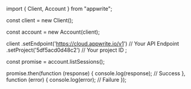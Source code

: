 import { Client, Account } from "appwrite";

const client = new Client();

const account = new Account(client);

client
    .setEndpoint('https://cloud.appwrite.io/v1') // Your API Endpoint
    .setProject('5df5acd0d48c2') // Your project ID
;

const promise = account.listSessions();

promise.then(function (response) {
    console.log(response); // Success
}, function (error) {
    console.log(error); // Failure
});
